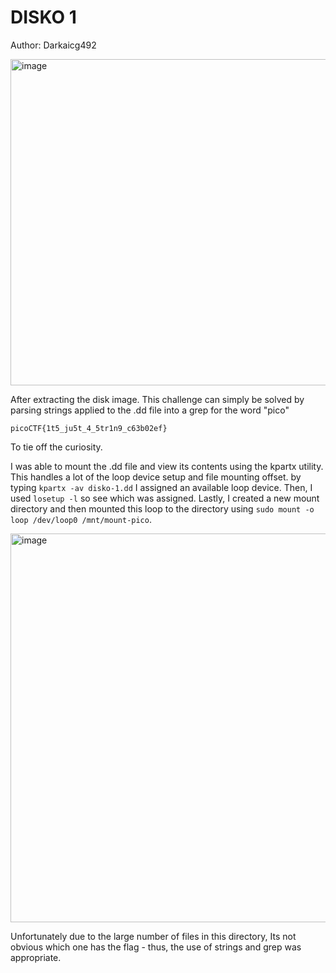 <h1>DISKO 1</h1>

Author: Darkaicg492

<img width="631" height="522" alt="image" src="https://github.com/user-attachments/assets/c7d0b544-8777-4afb-9b2d-44443285ceca" />

After extracting the disk image. This challenge can simply be solved by parsing strings applied to the .dd file into a grep for the word "pico"

`picoCTF{1t5_ju5t_4_5tr1n9_c63b02ef}`


To tie off the curiosity.

I was able to mount the .dd file and view its contents using the kpartx utility. This handles a lot of the loop device setup and file mounting offset. by typing `kpartx -av disko-1.dd` I assigned an available loop device. Then, I used `losetup -l` so see which was assigned. Lastly, I created a new mount directory and then mounted this loop to the directory using `sudo mount -o loop /dev/loop0 /mnt/mount-pico`.

<img width="651" height="622" alt="image" src="https://github.com/user-attachments/assets/40b4120d-fdd8-4fc7-8f75-5bc7b8f3aa70" />

Unfortunately due to the large number of files in this directory, Its not obvious which one has the flag - thus, the use of strings and grep was appropriate. 
